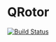 # QRotor
 
[![Build Status](https://travis-ci.com/wtfnukee/QRotor.svg?branch=master)](https://travis-ci.com/github/wtfnukee/QRotor)

